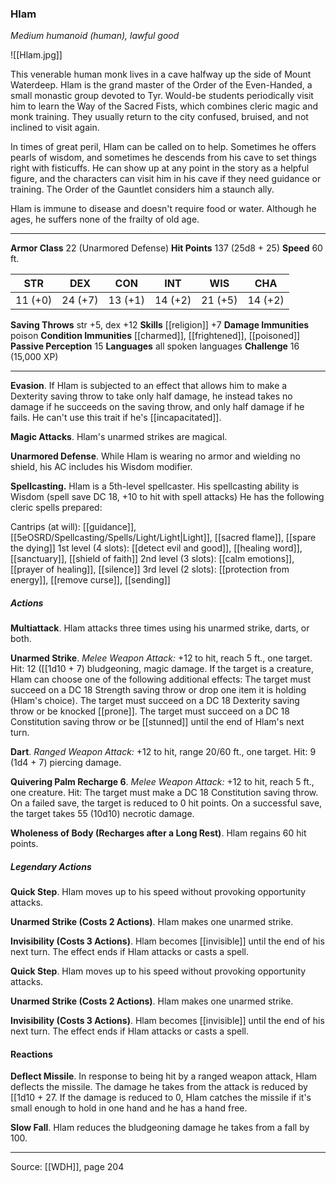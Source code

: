 ### Hlam
_Medium humanoid (human), lawful good_

![[Hlam.jpg]]

This venerable human monk lives in a cave halfway up the side of Mount Waterdeep. Hlam is the grand master of the Order of the Even-Handed, a small monastic group devoted to Tyr. Would-be students periodically visit him to learn the Way of the Sacred Fists, which combines cleric magic and monk training. They usually return to the city confused, bruised, and not inclined to visit again.

In times of great peril, Hlam can be called on to help. Sometimes he offers pearls of wisdom, and sometimes he descends from his cave to set things right with fisticuffs. He can show up at any point in the story as a helpful figure, and the characters can visit him in his cave if they need guidance or training. The Order of the Gauntlet considers him a staunch ally.

Hlam is immune to disease and doesn't require food or water. Although he ages, he suffers none of the frailty of old age.






---

**Armor Class** 22 (Unarmored Defense)
**Hit Points** 137 (25d8 + 25)
**Speed** 60 ft.

| STR     | DEX     | CON     | INT     | WIS     | CHA     |
|---------|---------|---------|---------|---------|---------|
| 11 (+0) | 24 (+7) | 13 (+1) | 14 (+2) | 21 (+5) | 14 (+2) |

**Saving Throws** str +5, dex +12
**Skills** [[religion]] +7
**Damage Immunities** poison
**Condition Immunities** [[charmed]], [[frightened]], [[poisoned]]
**Passive Perception** 15
**Languages** all spoken languages
**Challenge** 16 (15,000 XP)

---

**Evasion**. If Hlam is subjected to an effect that allows him to make a Dexterity saving throw to take only half damage, he instead takes no damage if he succeeds on the saving throw, and only half damage if he fails. He can't use this trait if he's [[incapacitated]].

**Magic Attacks**. Hlam's unarmed strikes are magical.

**Unarmored Defense**. While Hlam is wearing no armor and wielding no shield, his AC includes his Wisdom modifier.

**Spellcasting.** Hlam is a 5th-level spellcaster. His spellcasting ability is Wisdom (spell save DC 18, +10 to hit with spell attacks) He has the following cleric spells prepared:

Cantrips (at will): [[guidance]], [[5eOSRD/Spellcasting/Spells/Light/Light|Light]], [[sacred flame]], [[spare the dying]]
1st level (4 slots): [[detect evil and good]], [[healing word]], [[sanctuary]], [[shield of faith]]
2nd level (3 slots): [[calm emotions]], [[prayer of healing]], [[silence]]
3rd level (2 slots): [[protection from energy]], [[remove curse]], [[sending]]

##### Actions
**Multiattack**. Hlam attacks three times using his unarmed strike, darts, or both.

**Unarmed Strike**. _Melee Weapon Attack:_ +12 to hit, reach 5 ft., one target. Hit: 12 ([[1d10 + 7) bludgeoning, magic damage. If the target is a creature, Hlam can choose one of the following additional effects: The target must succeed on a DC 18 Strength saving throw or drop one item it is holding (Hlam's choice). The target must succeed on a DC 18 Dexterity saving throw or be knocked [[prone]]. The target must succeed on a DC 18 Constitution saving throw or be [[stunned]] until the end of Hlam's next turn.

**Dart**. _Ranged Weapon Attack:_ +12 to hit, range 20/60 ft., one target. Hit: 9 (1d4 + 7) piercing damage.

**Quivering Palm Recharge 6**. _Melee Weapon Attack:_ +12 to hit, reach 5 ft., one creature. Hit: The target must make a DC 18 Constitution saving throw. On a failed save, the target is reduced to 0 hit points. On a successful save, the target takes 55 (10d10) necrotic damage.

**Wholeness of Body (Recharges after a Long Rest)**. Hlam regains 60 hit points.

##### Legendary Actions
**Quick Step**. Hlam moves up to his speed without provoking opportunity attacks.

**Unarmed Strike (Costs 2 Actions)**. Hlam makes one unarmed strike.

**Invisibility (Costs 3 Actions)**. Hlam becomes [[invisible]] until the end of his next turn. The effect ends if Hlam attacks or casts a spell.

**Quick Step**. Hlam moves up to his speed without provoking opportunity attacks.

**Unarmed Strike (Costs 2 Actions)**. Hlam makes one unarmed strike.

**Invisibility (Costs 3 Actions)**. Hlam becomes [[invisible]] until the end of his next turn. The effect ends if Hlam attacks or casts a spell.

#### Reactions
**Deflect Missile**. In response to being hit by a ranged weapon attack, Hlam deflects the missile. The damage he takes from the attack is reduced by [[1d10 + 27. If the damage is reduced to 0, Hlam catches the missile if it's small enough to hold in one hand and he has a hand free.

**Slow Fall**. Hlam reduces the bludgeoning damage he takes from a fall by 100.


---

Source: [[WDH]], page 204